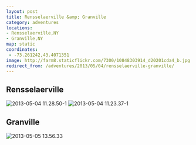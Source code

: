 ```yaml
---
layout: post
title: Rensselaerville &amp; Granville
category: adventures
locations:
- Rensselaerville,NY
- Granville,NY
map: static
coordinates:
 - -73.261242,43.4071351
image: http://farm8.staticflickr.com/7300/10848303914_d20201cda4_b.jpg
redirect_from: /adventures/2013/05/04/rensselaerville-granville/
---
```



## Rensselaerville

<div class="photos">

<img src="http://farm3.staticflickr.com/2838/10848217696_e501175023_b.jpg" class="img-wide" alt="2013-05-04 11.28.50-1">
<img src="http://farm8.staticflickr.com/7300/10848303914_d20201cda4_b.jpg" class="img-tall" alt="2013-05-04 11.23.37-1">
</div>

## Granville

<div class="photos">

<img src="http://farm4.staticflickr.com/3723/10848219716_1a72383007_b.jpg" alt="2013-05-05 13.56.33">
</div>
